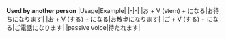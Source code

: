 **Used by another person**
|Usage|Example|
|-|-|
|お + V (stem) + になる|お待ちになります|
|お + V (する) + になる|お散歩になります|
|ご + V (する) + になる|ご電話になります|
|passive voice|待たれます|